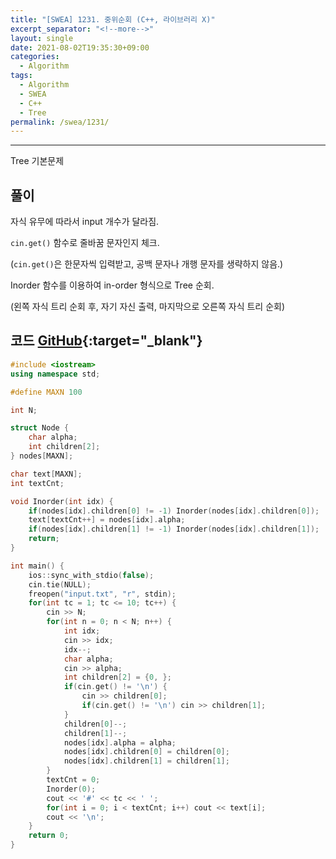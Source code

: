 ```yaml
---
title: "[SWEA] 1231. 중위순회 (C++, 라이브러리 X)"
excerpt_separator: "<!--more-->"
layout: single
date: 2021-08-02T19:35:30+09:00
categories:
  - Algorithm
tags:
  - Algorithm
  - SWEA
  - C++
  - Tree
permalink: /swea/1231/
---
```

---

Tree 기본문제

## 풀이

자식 유무에 따라서 input 개수가 달라짐.

`cin.get()` 함수로 줄바꿈 문자인지 체크.

(`cin.get()`은 한문자씩 입력받고, 공백 문자나 개행 문자를 생략하지 않음.)

Inorder 함수를 이용하여 in-order 형식으로 Tree 순회.

(왼쪽 자식 트리 순회 후, 자기 자신 출력, 마지막으로 오른쪽 자식 트리 순회)

<!--more-->

## 코드 [GitHub](https://github.com/unionyy/samsung-algorithm-21/blob/main/tree/basic-problems/in-order/main.cpp){:target="_blank"}

```cpp
#include <iostream>
using namespace std;

#define MAXN 100

int N;

struct Node {
    char alpha;
    int children[2];
} nodes[MAXN];

char text[MAXN];
int textCnt;

void Inorder(int idx) {
    if(nodes[idx].children[0] != -1) Inorder(nodes[idx].children[0]);
    text[textCnt++] = nodes[idx].alpha;
    if(nodes[idx].children[1] != -1) Inorder(nodes[idx].children[1]);
    return;
}

int main() {
    ios::sync_with_stdio(false);
    cin.tie(NULL);
    freopen("input.txt", "r", stdin);
    for(int tc = 1; tc <= 10; tc++) {
        cin >> N;
        for(int n = 0; n < N; n++) {
            int idx;
            cin >> idx;
            idx--;
            char alpha;
            cin >> alpha;
            int children[2] = {0, };
            if(cin.get() != '\n') {
                cin >> children[0];
                if(cin.get() != '\n') cin >> children[1];
            }
            children[0]--;
            children[1]--;
            nodes[idx].alpha = alpha;
            nodes[idx].children[0] = children[0];
            nodes[idx].children[1] = children[1];
        }
        textCnt = 0;
        Inorder(0);
        cout << '#' << tc << ' ';
        for(int i = 0; i < textCnt; i++) cout << text[i];
        cout << '\n';
    }
    return 0;
}
```